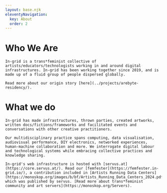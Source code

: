 ```yaml
---
layout: base.njk
eleventyNavigation:
  key: About
  order: 2
---
```


<!-- Just popping HTML in here because it's a one off i.e. don't need a template -->
<!-- Keep writing mark-down for the text inside of a div, i.e. don't use p tags  -->

<div class="main-content mt-16 md:px-8 md:max-w-7xl mx-auto">

  <div class="p-2 col-span-3 border-indigo-600 border text-indigo-600 border-dotted shadow-lg shadow-indigo-600">	
    <h1 class="flex items-center justify-center">
      Who We Are 
    </h1>
  </div>

  <div class="mx-auto p-4 m-4 border-dotted border-indigo-600 border">
    <!-- This is mark-down in here -->

    In-grid is a trans*feminist collective of artists/educators/technologists working in and around digital infrastructures. In-grid has been working together since 2019, and is made up of a fluid group of people dispersed globally. 

    Read more about our origin story [here](../projects/arebyte-residency/).

  </div>

  <div class="p-2 col-span-3 border-indigo-600 border text-indigo-600 border-dotted shadow-lg shadow-indigo-600">	
    <h1 class="flex items-center justify-center">
      What we do 
    </h1>
  </div>


  <div class="mx-auto p-4 m-4 border-dotted border-indigo-600 border">
    <!-- This is mark-down in here -->
  
    In-grid has made infrastructures, thrown parties, created artworks, written docs/fictions/frameworks and facilitated events and conversations with other creative practitioners.

    Our multidisciplinary practice spans computing, data visualisation, audiovisual performance, DIY electronics, networked experiences, human-machine collaboration and more. We interrogate digital labour and technological systems while embracing collective practices and knowledge sharing.

    In-grid's web infrastructure is hosted with [servus.at](https://core.servus.at/). Read our [femfester](https://femfester.in-grid.io/), a contribution included in [Artists Running Data Centers](https://monoskop.org/images/b/bf/Artists_Running_Data_Centers_2024.pdf) which was published by servus. [Read more about trans*feminist community and art servers](https://monoskop.org/Servers).

  </div>

</div>